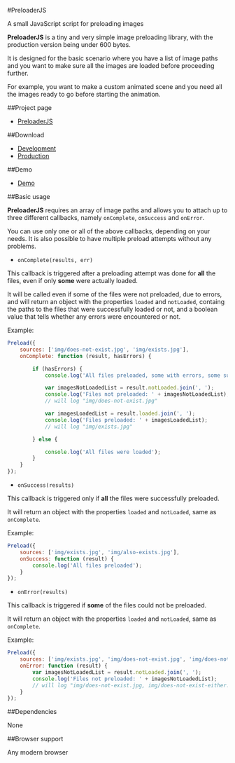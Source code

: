 #PreloaderJS


A small JavaScript script for preloading images

**PreloaderJS** is a tiny and very simple image preloading library, with the production version being under 600 bytes.

It is designed for the basic scenario where you have a list of image paths and you want to make sure all the images are loaded before proceeding further. 

For example, you want to make a custom animated scene and you need all the images ready to go before starting the animation.


##Project page

- [PreloaderJS](http://awesomestsite.com/awesomest-projects/preloader-js/)


##Download

- [Development](https://github.com/bbog/PreloaderJS/blob/master/dist/preloader.js)
- [Production](https://github.com/bbog/PreloaderJS/blob/master/dist/preloader.min.js)


##Demo

- [Demo](http://awesomestsite.com/awesomest-projects/preloader-js/demo.html)


##Basic usage

**PreloaderJS** requires an array of image paths and allows you to attach up to three different callbacks, namely `onComplete`, `onSuccess` and `onError`.


You can use only one or all of the above callbacks, depending on your needs. It is also possible to have multiple preload attempts without any problems.


- `onComplete(results, err)`

This callback is triggered after a preloading attempt was done for **all** the files, even if only **some** were actually loaded.

It will be called even if some of the files were not preloaded, due to errors, and will return an object with the properties `loaded` and `notLoaded`, containg the paths to the files that were successfully loaded or not, and a boolean value that tells whether any errors were encountered or not.

Example:

```js
Preload({
    sources: ['img/does-not-exist.jpg', 'img/exists.jpg'],
    onComplete: function (result, hasErrors) {

        if (hasErrors) {
            console.log('All files preloaded, some with errors, some successfully');

            var imagesNotLoadedList = result.notLoaded.join(', ');
            console.log('Files not preloaded: ' + imagesNotLoadedList);
            // will log "img/does-not-exist.jpg"

            var imagesLoadedList = result.loaded.join(', ');
            console.log('Files preloaded: ' + imagesLoadedList);
            // will log "img/exists.jpg"

        } else {

            console.log('All files were loaded');
        }
    }
});
```


- `onSuccess(results)`

This callback is triggered only if **all** the files were successfully preloaded.

It will return an object with the properties `loaded` and `notLoaded`, same as `onComplete`.

Example:

```js
Preload({
    sources: ['img/exists.jpg', 'img/also-exists.jpg'],
    onSuccess: function (result) {
        console.log('All files preloaded');
    }
});
```


- `onError(results)`

This callback is triggered if **some** of the files could not be preloaded.

It will return an object with the properties `loaded` and `notLoaded`, same as `onComplete`.

Example:

```js
Preload({
    sources: ['img/exists.jpg', 'img/does-not-exist.jpg', 'img/does-not-exist-either.jpg'],
    onError: function (result) {
        var imagesNotLoadedList = result.notLoaded.join(', ');
        console.log('Files not preloaded: ' + imagesNotLoadedList);
        // will log "img/does-not-exist.jpg, img/does-not-exist-either.jpg"
    }
});
```

##Dependencies

None


##Browser support

Any modern browser
